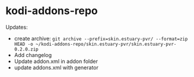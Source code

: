 # kodi-addons-repo

Updates:

* create archive:
```git archive --prefix=skin.estuary-pvr/ --format=zip HEAD -o ~/kodi-addons-repo/skin.estuary-pvr/skin.estuary-pvr-0.2.0.zip```
* Add changelog
* Update addon.xml in addon folder
* update addons.xml with generator
